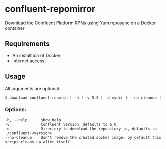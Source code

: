 # confluent-repomirror
Download the Confluent Platform RPMs using Yum reposync on a Docker container

## Requirements
* An installtion of Docker
* Internet access

## Usage
All arguments are optional.

`$ download-confluent-repo.sh [ -h | -v 5.3 | -d mydir | --no-cleanup ]`
### Options:

```
-h, --help      show help
-v              Confluent version, defaults to 6.0
-d              Directory to download the repository to, defaults to ./confluent-<version>
--no-cleanup    Don't remove the created docker image, by default this script cleans up after itself
````
